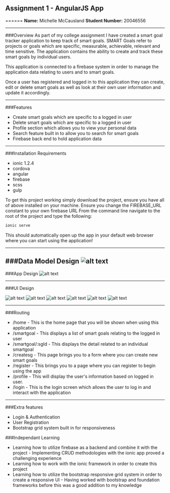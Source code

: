 ## Assignment 1 - AngularJS App
======
**Name:** Michelle McCausland
**Student Number:** 20046556

------

###Overview
As part of my college assignment I have created a smart goal tracker application to keep track of smart goals. SMART Goals refer to projects or goals which are specific, measurable, achievable, relevant and time sensitive. The application contains the ability to create and track these smart goals by individual users.

This application is connected to a firebase system in order to manage the application data relating to users and to smart goals.

Once a user has registered and logged in to this application they can create, edit or delete smart goals as well as look at their own user information and update it accordingly.

------

###Features
+ Create smart goals which are specific to a logged in user
+ Delete smart goals which are specific to a logged in user
+ Profile section which allows you to view your personal data
+ Search feature built in to allow you to search for smart goals
+ Firebase back end to hold application data

------

###Installation Requirements
+ ionic 1.2.4
+ cordova
+ angular
+ firebase
+ scss
+ gulp

To get this project working simply download the project, ensure you have all of above installed on your machine.
Ensure you change the FIREBASE_URL constant to your own firebase URL
From the command line navigate to the root of the project and type the following:


```javascript
ionic serve
```

This should automatically open up the app in your default web browser where you can start using the application!

------

###Data Model Design
![alt text](https://github.com/mishacreatrix/smartgoalproject/blob/master/projectFiles/smartgoaldiagram.png "Data Model Design")
------

###App Design
![alt text](https://github.com/mishacreatrix/smartgoalproject/blob/master/projectFiles/Diagram.png "App Design")

------

###UI Design

![alt text](https://github.com/mishacreatrix/smartgoalproject/blob/master/projectFiles/home.PNG "Home Screen")
![alt text](https://github.com/mishacreatrix/smartgoalproject/blob/master/projectFiles/login.PNG "Login Screen")
![alt text](https://github.com/mishacreatrix/smartgoalproject/blob/master/projectFiles/profile.PNG "Profile Screen")
![alt text](https://github.com/mishacreatrix/smartgoalproject/blob/master/projectFiles/register.PNG "Register Screen")
![alt text](https://github.com/mishacreatrix/smartgoalproject/blob/master/projectFiles/smartgoals.PNG "Smartgoals Screen")
![alt text](https://github.com/mishacreatrix/smartgoalproject/blob/master/projectFiles/individsmartgoal.PNG "Individual Smart Goal Screen")


------

###Routing

+ /home - This is the home page that you will be shown when using this application
+ /smartgoal - This displays a list of smart goals relating to the logged in user
+ /smartgoal/:sgId - This displays the detail related to an individual smartgoal
+ /createsg - This page brings you to a form where you can create new smart goals
+ /register - This brings you to a page where you can register to begin using the app
+ /profile - This will display the user's information based on logged in user.
+ /login - This is the login screen which allows the user to log in and interact with the application

------

###Extra features
+ Login & Authentication
+ User Registration
+ Bootstrap grid system built in for responsiveness

###Independant Learning
+ Learning how to utilize firebase as a backend and combine it with the project - Implementing CRUD methodologies with the ionic app proved a challenging experience
+ Learning how to work with the ionic framework in order to create this project
+ Learning how to utilize the bootstrap responsive grid system in order to create a responsive UI - Having worked with bootstrap and foundation frameworks before this was a good addition to my knowledge
